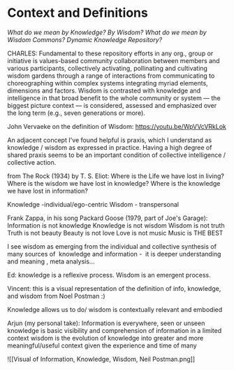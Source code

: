 # Context and Definitions

_What do we mean by Knowledge? By Wisdom? What do we mean by Wisdom Commons? Dynamic Knowledge Repository?_

CHARLES: Fundamental to these repository efforts in any org., group or initiative is values-based community collaboration between members and various participants, collectively activating, pollinating and cultivating wisdom gardens through a range of interactions from communicating to choreographing within complex systems integrating myriad elements, dimensions and factors. Wisdom is contrasted with knowledge and intelligence in that broad benefit to the whole community or system — the biggest picture context — is considered, assessed and emphasized over the long term (e.g., seven generations or more).

John Vervaeke on the definition of Wisdom: <https://youtu.be/WpVVcVRkLok>

An adjacent concept I've found helpful is praxis, which I understand as knowledge / wisdom as expressed in practice. Having a high degree of shared praxis seems to be an important condition of collective intelligence / collective action.

from The Rock (1934) by T. S. Eliot: Where is the Life we have lost in living? Where is the wisdom we have lost in knowledge? Where is the knowledge we have lost in information?

Knowledge -individual/ego-centric Wisdom - transpersonal

Frank Zappa, in his song Packard Goose (1979, part of Joe's Garage): Information is not knowledge Knowledge is not wisdom Wisdom is not truth Truth is not beauty Beauty is not love Love is not music Music is THE BEST

I see wisdom as emerging from the individual and collective synthesis of many sources of  knowledge and information -  it is deeper understanding and meaning , meta analysis...

Ed: knowledge is a reflexive process. Wisdom is an emergent process.

Vincent: this is a visual representation of the definition of info, knowledge, and wisdom from Noel Postman :)

Knowledge allows us to do/ wisdom is contextually relevant and embodied

Arjun (my personal take): Information is everywhere, seen or unseen knowledge is basic visibility and comprehension of information in a limited context wisdom is the evolution of knowledge into greater and more meaningful/useful context given the experience and time of many

![[Visual of Information, Knowledge, Wisdom, Neil Postman.png]]